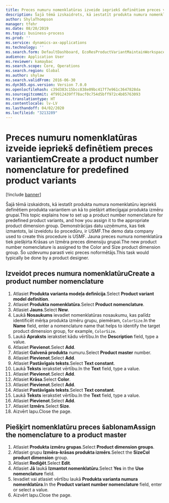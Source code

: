 ```yaml
---
title: Preces numuru nomenklatūras izveide iepriekš definētiem preces variantiem
description: Šajā tēmā izskaidrots, kā iestatīt produkta numura nomenklatūru iepriekš definētiem produkta variantiem un kā to piešķirt attiecīgajai produkta izmēru grupai.
author: ShylaThompson
manager: tfehr
ms.date: 08/20/2019
ms.topic: business-process
ms.prod: ''
ms.service: dynamics-ax-applications
ms.technology: ''
ms.search.form: DefaultDashboard, EcoResProductVariantMaintainWorkspace, EcoResNomenclature, EcoResProductDimensionGroup
audience: Application User
ms.reviewer: kamaybac
ms.search.scope: Core, Operations
ms.search.region: Global
ms.author: shylaw
ms.search.validFrom: 2016-06-30
ms.dyn365.ops.version: Version 7.0.0
ms.openlocfilehash: c39d383c15bcc838e09bc417f7e961c3647828da
ms.sourcegitcommit: 4f9912439ff78acf0c754d5bff972c4b85763093
ms.translationtype: HT
ms.contentlocale: lv-LV
ms.lasthandoff: 04/02/2020
ms.locfileid: "3213289"
---
```

# <a name="create-a-product-number-nomenclature-for-predefined-product-variants"></a><span data-ttu-id="bd8b7-103">Preces numuru nomenklatūras izveide iepriekš definētiem preces variantiem</span><span class="sxs-lookup"><span data-stu-id="bd8b7-103">Create a product number nomenclature for predefined product variants</span></span>

[!include [banner](../../includes/banner.md)]

<span data-ttu-id="bd8b7-104">Šajā tēmā izskaidrots, kā iestatīt produkta numura nomenklatūru iepriekš definētiem produkta variantiem un kā to piešķirt attiecīgajai produkta izmēru grupai.</span><span class="sxs-lookup"><span data-stu-id="bd8b7-104">This topic explains how to set up a product number nomenclature for predefined product variants, and how you assign it to the appropriate product dimension group.</span></span> <span data-ttu-id="bd8b7-105">Demonstrācijas datu uzņēmums, kas tiek izmantots, lai izveidotu šo procedūru, ir USMF.</span><span class="sxs-lookup"><span data-stu-id="bd8b7-105">The demo data company used to create this procedure is USMF.</span></span> <span data-ttu-id="bd8b7-106">Jauna preces numura nomenklatūra tiek piešķirta Krāsas un Izmēra preces dimensiju grupai.</span><span class="sxs-lookup"><span data-stu-id="bd8b7-106">The new product number nomenclature is assigned to the Color and Size product dimension group.</span></span> <span data-ttu-id="bd8b7-107">Šo uzdevumu parasti veic preces noformētājs.</span><span class="sxs-lookup"><span data-stu-id="bd8b7-107">This task would typically be done by a product designer.</span></span>


## <a name="create-a-product-number-nomenclature"></a><span data-ttu-id="bd8b7-108">Izveidot preces numura nomenklatūru</span><span class="sxs-lookup"><span data-stu-id="bd8b7-108">Create a product number nomenclature</span></span>
1. <span data-ttu-id="bd8b7-109">Atlasiet **Produkta varianta modeļa definīcija**.</span><span class="sxs-lookup"><span data-stu-id="bd8b7-109">Select **Product variant model definition**.</span></span>
2. <span data-ttu-id="bd8b7-110">Atlasiet **Produkta nomenklatūra**.</span><span class="sxs-lookup"><span data-stu-id="bd8b7-110">Select **Product nomenclature**.</span></span>
3. <span data-ttu-id="bd8b7-111">Atlasiet **Jauns**.</span><span class="sxs-lookup"><span data-stu-id="bd8b7-111">Select **New**.</span></span>
4. <span data-ttu-id="bd8b7-112">Laukā **Nosaukums** ievadiet nomenklatūras nosaukumu, kas palīdz identificēt mērķa produkta izmēru grupu, piemēram, `ColorSize`.</span><span class="sxs-lookup"><span data-stu-id="bd8b7-112">In the **Name** field, enter a nomenclature name that helps to identify the target product dimension group, for example, `ColorSize`.</span></span>
5. <span data-ttu-id="bd8b7-113">Laukā **Apraksts** ierakstiet kādu vērtību.</span><span class="sxs-lookup"><span data-stu-id="bd8b7-113">In the **Description** field, type a value.</span></span>
6. <span data-ttu-id="bd8b7-114">Atlasiet **Pievienot**.</span><span class="sxs-lookup"><span data-stu-id="bd8b7-114">Select **Add**.</span></span>
7. <span data-ttu-id="bd8b7-115">Atlasiet **Galvenā produkta** numuru.</span><span class="sxs-lookup"><span data-stu-id="bd8b7-115">Select **Product master** number.</span></span>
8. <span data-ttu-id="bd8b7-116">Atlasiet **Pievienot**.</span><span class="sxs-lookup"><span data-stu-id="bd8b7-116">Select **Add**.</span></span>
9. <span data-ttu-id="bd8b7-117">Atlasiet **Pastāvīgais teksts**.</span><span class="sxs-lookup"><span data-stu-id="bd8b7-117">Select **Text constant**.</span></span>
10. <span data-ttu-id="bd8b7-118">Laukā **Teksts** ierakstiet vērtību.</span><span class="sxs-lookup"><span data-stu-id="bd8b7-118">In the **Text** field, type a value.</span></span>
11. <span data-ttu-id="bd8b7-119">Atlasiet **Pievienot**.</span><span class="sxs-lookup"><span data-stu-id="bd8b7-119">Select **Add**.</span></span>
12. <span data-ttu-id="bd8b7-120">Atlasiet **Krāsa**.</span><span class="sxs-lookup"><span data-stu-id="bd8b7-120">Select **Color**.</span></span>
13. <span data-ttu-id="bd8b7-121">Atlasiet **Pievienot**.</span><span class="sxs-lookup"><span data-stu-id="bd8b7-121">Select **Add**.</span></span>
14. <span data-ttu-id="bd8b7-122">Atlasiet **Pastāvīgais teksts**.</span><span class="sxs-lookup"><span data-stu-id="bd8b7-122">Select **Text constant**.</span></span>
15. <span data-ttu-id="bd8b7-123">Laukā **Teksts** ierakstiet vērtību.</span><span class="sxs-lookup"><span data-stu-id="bd8b7-123">In the **Text** field, type a value.</span></span>
16. <span data-ttu-id="bd8b7-124">Atlasiet **Pievienot**.</span><span class="sxs-lookup"><span data-stu-id="bd8b7-124">Select **Add**.</span></span>
17. <span data-ttu-id="bd8b7-125">Atlasiet **Izmērs**.</span><span class="sxs-lookup"><span data-stu-id="bd8b7-125">Select **Size**.</span></span>
18. <span data-ttu-id="bd8b7-126">Aizvērt lapu.</span><span class="sxs-lookup"><span data-stu-id="bd8b7-126">Close the page.</span></span>

## <a name="assign-the-nomenclature-to-a-product-master"></a><span data-ttu-id="bd8b7-127">Piešķirt nomenklatūru preces šablonam</span><span class="sxs-lookup"><span data-stu-id="bd8b7-127">Assign the nomenclature to a product master</span></span>
1. <span data-ttu-id="bd8b7-128">Atlasiet **Produkta izmēru grupas**.</span><span class="sxs-lookup"><span data-stu-id="bd8b7-128">Select **Product dimension groups**.</span></span>
2. <span data-ttu-id="bd8b7-129">Atlasiet grupu **Izmēra-krāsas produkta izmērs**.</span><span class="sxs-lookup"><span data-stu-id="bd8b7-129">Select the **SizeCol product dimension** group.</span></span>
3. <span data-ttu-id="bd8b7-130">Atlasiet **Rediģēt**.</span><span class="sxs-lookup"><span data-stu-id="bd8b7-130">Select **Edit**.</span></span>
4. <span data-ttu-id="bd8b7-131">Atlasiet **Jā** laukā **Izmantot nomenklatūru**.</span><span class="sxs-lookup"><span data-stu-id="bd8b7-131">Select **Yes** in the **Use nomenclature** field.</span></span>
5. <span data-ttu-id="bd8b7-132">Ievadiet vai atlasiet vērtību laukā **Produkta varianta numura nomenklatūra**.</span><span class="sxs-lookup"><span data-stu-id="bd8b7-132">In the **Product variant number nomenclature** field, enter or select a value.</span></span>
6. <span data-ttu-id="bd8b7-133">Aizvērt lapu.</span><span class="sxs-lookup"><span data-stu-id="bd8b7-133">Close the page.</span></span>

